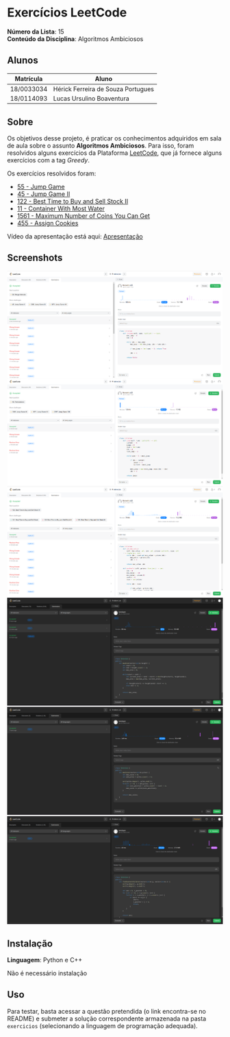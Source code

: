 # Exercícios LeetCode

**Número da Lista**: 15<br>
**Conteúdo da Disciplina**: Algoritmos Ambiciosos<br>

## Alunos
| Matrícula  | Aluno                              |
| ---------- | ---------------------------------- |
| 18/0033034 | Hérick Ferreira de Souza Portugues |
| 18/0114093 | Lucas Ursulino Boaventura          |

## Sobre 
Os objetivos desse projeto, é praticar os conhecimentos adquiridos em sala de aula sobre o assunto **Algoritmos Ambiciosos**. Para isso, foram resolvidos alguns exercícios da Plataforma [LeetCode](https://leetcode.com/tag/greedy/), que já fornece alguns exercícios com a tag *Greedy*.

Os exercícios resolvidos foram:

- [55 - Jump Game](https://leetcode.com/problems/jump-game/)
- [45 - Jump Game II](https://leetcode.com/problems/jump-game-ii/)
- [122 - Best Time to Buy and Sell Stock II](https://leetcode.com/problems/best-time-to-buy-and-sell-stock-ii/)
- [11 - Container With Most Water](https://leetcode.com/problems/container-with-most-water/)
- [1561 - Maximum Number of Coins You Can Get](https://leetcode.com/problems/maximum-number-of-coins-you-can-get/)
- [455 - Assign Cookies](https://leetcode.com/problems/assign-cookies/)

Vídeo da apresentação está aqui: [Apresentação](./assets/PA%20-%20Apresenta%C3%A7%C3%A3o%20-%20Greedy.mp4)

## Screenshots

![Exercício 55](./assets/leetcode_55.png)
![Exercício 45](./assets/leetcode_45.png)
![Exercício 122](./assets/leetcode_122.png)
![Exercício 11](./assets/leetcode_11.png)
![Exercício 1561](./assets/leetcode_1561.png)
![Exercício 455](./assets/leetcode_455.png)

## Instalação 
**Linguagem**: Python e C++<br>

Não é necessário instalação

## Uso 

Para testar, basta acessar a questão pretendida (o link encontra-se no README) e submeter a solução correspondente armazenada na pasta `exercicios` (selecionando a linguagem de programação adequada).




